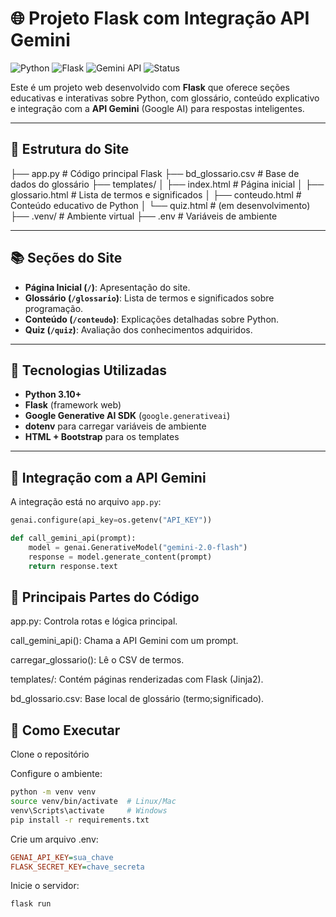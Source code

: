 # 🌐 Projeto Flask com Integração API Gemini

![Python](https://img.shields.io/badge/Python-3.10-blue?logo=python)
![Flask](https://img.shields.io/badge/Flask-2.x-lightgrey?logo=flask)
![Gemini API](https://img.shields.io/badge/Gemini-API-yellow?logo=google)
![Status](https://img.shields.io/badge/status-em%20desenvolvimento-orange)

Este é um projeto web desenvolvido com **Flask** que oferece seções educativas e interativas sobre Python, com glossário, conteúdo explicativo e integração com a **API Gemini** (Google AI) para respostas inteligentes.

---

## 📁 Estrutura do Site

├── app.py # Código principal Flask
├── bd_glossario.csv # Base de dados do glossário
├── templates/
│ ├── index.html # Página inicial
│ ├── glossario.html # Lista de termos e significados
│ ├── conteudo.html # Conteúdo educativo de Python
│ └── quiz.html # (em desenvolvimento)
├── .venv/ # Ambiente virtual
├── .env # Variáveis de ambiente


---

## 📚 Seções do Site

- **Página Inicial (`/`)**: Apresentação do site.
- **Glossário (`/glossario`)**: Lista de termos e significados sobre programação.
- **Conteúdo (`/conteudo`)**: Explicações detalhadas sobre Python.
- **Quiz (`/quiz`)**: Avaliação dos conhecimentos adquiridos.

---

## 🚀 Tecnologias Utilizadas

- **Python 3.10+**
- **Flask** (framework web)
- **Google Generative AI SDK** (`google.generativeai`)
- **dotenv** para carregar variáveis de ambiente
- **HTML + Bootstrap** para os templates

---

## 🤖 Integração com a API Gemini

A integração está no arquivo `app.py`:

```python
genai.configure(api_key=os.getenv("API_KEY"))

def call_gemini_api(prompt):
    model = genai.GenerativeModel("gemini-2.0-flash")
    response = model.generate_content(prompt)
    return response.text
```

## 🧩 Principais Partes do Código
app.py: Controla rotas e lógica principal.

call_gemini_api(): Chama a API Gemini com um prompt.

carregar_glossario(): Lê o CSV de termos.

templates/: Contém páginas renderizadas com Flask (Jinja2).

bd_glossario.csv: Base local de glossário (termo;significado).

## 🚀 Como Executar
Clone o repositório

Configure o ambiente:

```bash
python -m venv venv
source venv/bin/activate  # Linux/Mac
venv\Scripts\activate     # Windows
pip install -r requirements.txt
```
Crie um arquivo .env:
```ini
GENAI_API_KEY=sua_chave
FLASK_SECRET_KEY=chave_secreta
```

Inicie o servidor:
```bash
flask run
